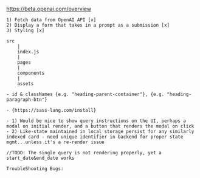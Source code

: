 <!-- Sample web service requests: -->
https://beta.openai.com/overview

<!-- Objectives: -->
    1) Fetch data from OpenAI API [x]
    2) Display a form that takes in a prompt as a submission [x]
    3) Styling [x]
   


<!-- Structure: -->
    src
        |
        index.js
        |
        pages
        |
        components
        |
        assets

    
<!-- Compnent Syntax & Naming conventions: -->
    - id & classNames {e.g. "heading-parent-container"}, {e.g. "heading-paragraph-btn"}


<!-- Stylesheets: -->
    - {https://sass-lang.com/install} 


<!-- TODO: Limitations -->
    - 1) Would be nice to show query instructions on the UI, perhaps a modal on initial render, and a button that renders the modal on click
    - 2) Like-state maintained in local storage persist for any similarly indexed card - need unique identifier in backend for proper state mgmt...unless it's a re-render issue

    //TODO: The single query is not rendering properly, yet a start_date&end_date works

    TroubleShooting Bugs:

    


